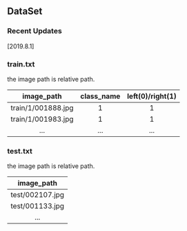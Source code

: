 ## DataSet
### Recent Updates
[2019.8.1]

### train.txt  
the image path is relative path.

| image_path | class_name | left(0)/right(1)|
| :--------: | :--------: | :-------------: |
| train/1/001888.jpg | 1 | 1 |
| train/1/001983.jpg | 1 | 1 |
| ... | ... | ... |

### test.txt
the image path is relative path.

| image_path |
| :--------: |
| test/002107.jpg |
| test/001133.jpg |
| ... |

